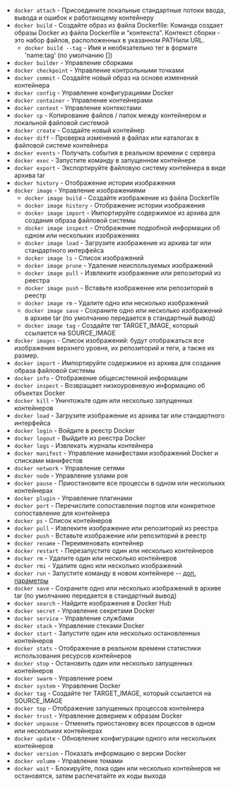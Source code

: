 - `docker attach` - Присоедините локальные стандартные потоки ввода, вывода и ошибок к работающему контейнеру
- `docker build` - Создайте образ из файла Dockerfile: Команда создает образы Docker из файла Dockerfile и “контекста”. Контекст сборки - это набор файлов, расположенных в указанном PATHили URL.
  - `docker build --tag` - Имя и необязательно тег в формате 'name:tag' (по умолчанию [])
- `docker builder` - Управление сборками
- `docker checkpoint` - Управление контрольными точками
- `docker commit` - Создайте новый образ на основе изменений контейнера
- `docker config` - Управление конфигурациями Docker
- `docker container` - Управление контейнерами
- `docker context` - Управление контекстами
- `docker cp` - Копирование файлов / папок между контейнером и локальной файловой системой
- `docker create` - Создайте новый контейнер
- `docker diff` - Проверка изменений в файлах или каталогах в файловой системе контейнера
- `docker events` - Получать события в реальном времени с сервера
- `docker exec` - Запустите команду в запущенном контейнере
- `docker export` - Экспортируйте файловую систему контейнера в виде архива tar
- `docker history` - Отображение истории изображения
- `docker image` - Управление изображениями
  - `docker image build` - Создайте изображение из файла Dockerfile
  - `docker image history` - Отображение истории изображения
  - `docker image import` - Импортируйте содержимое из архива для создания образа файловой системы
  - `docker image inspect` - Отображение подробной информации об одном или нескольких изображениях
  - `docker image load` - Загрузите изображение из архива tar или стандартного интерфейса
  - `docker image ls` - Список изображений
  - `docker image prune` - Удаление неиспользуемых изображений
  - `docker image pull` - Извлеките изображение или репозиторий из реестра
  - `docker image push` - Вставьте изображение или репозиторий в реестр
  - `docker image rm` - Удалите одно или несколько изображений
  - `docker image save` - Сохраните одно или несколько изображений в архиве tar (по умолчанию передается в стандартный вывод)
  - `docker image tag` - Создайте тег TARGET_IMAGE, который ссылается на SOURCE_IMAGE
- `docker images` - Список изображений: будут отображаться все изображения верхнего уровня, их репозиторий и теги, а также их размер.
- `docker import` - Импортируйте содержимое из архива для создания образа файловой системы
- `docker info` - Отображение общесистемной информации
- `docker inspect` - Возвращает низкоуровневую информацию об объектах Docker
- `docker kill` - Уничтожьте один или несколько запущенных контейнеров
- `docker load` - Загрузите изображение из архива tar или стандартного интерфейса
- `docker login` - Войдите в реестр Docker
- `docker logout` - Выйдите из реестра Docker
- `docker logs` - Извлекать журналы контейнера
- `docker manifest` - Управление манифестами изображений Docker и списками манифестов
- `docker network` - Управление сетями
- `docker node` - Управление узлами роя
- `docker pause` - Приостановите все процессы в одном или нескольких контейнерах
- `docker plugin` - Управление плагинами
- `docker port` - Перечислите сопоставления портов или конкретное сопоставление для контейнера
- `docker ps` - Список контейнеров
- `docker pull` - Извлеките изображение или репозиторий из реестра
- `docker push` - Вставьте изображение или репозиторий в реестр
- `docker rename` - Переименовать контейнер
- `docker restart` - Перезапустите один или несколько контейнеров
- `docker rm` - Удалите один или несколько контейнеров
- `docker rmi` - Удалите одно или несколько изображений
- `docker run` - Запустите команду в новом контейнере
  -- [доп. параметры](/docs/DockerRun.md)
- `docker save` - Сохраните одно или несколько изображений в архиве tar (по умолчанию передается в стандартный вывод)
- `docker search` - Найдите изображения в Docker Hub
- `docker secret` - Управление секретами Docker
- `docker service` - Управление службами
- `docker stack` - Управление стеками Docker
- `docker start` - Запустите один или несколько остановленных контейнеров
- `docker stats` - Отображение в реальном времени статистики использования ресурсов контейнеров
- `docker stop` - Остановить один или несколько запущенных контейнеров
- `docker swarm` - Управление роем
- `docker system` - Управление Docker
- `docker tag` - Создайте тег TARGET_IMAGE, который ссылается на SOURCE_IMAGE
- `docker top` - Отображение запущенных процессов контейнера
- `docker trust` - Управление доверием к образам Docker
- `docker unpause` - Отменить приостановку всех процессов в одном или нескольких контейнерах
- `docker update` - Обновление конфигурации одного или нескольких контейнеров
- `docker version` - Показать информацию о версии Docker
- `docker volume` - Управление томами
- `docker wait` - Блокируйте, пока один или несколько контейнеров не остановятся, затем распечатайте их коды выхода
